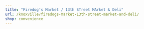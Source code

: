 ```yaml
---
title: "Firedog's Market / 13th STreet MArket & Deli"
url: /knoxville/firedogs-market-13th-street-market-and-deli/
shop: convenience
---
```


